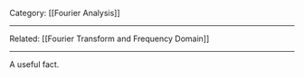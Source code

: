 Category: [[Fourier Analysis]]
___
Related: [[Fourier Transform and Frequency Domain]]
___
A useful fact. 